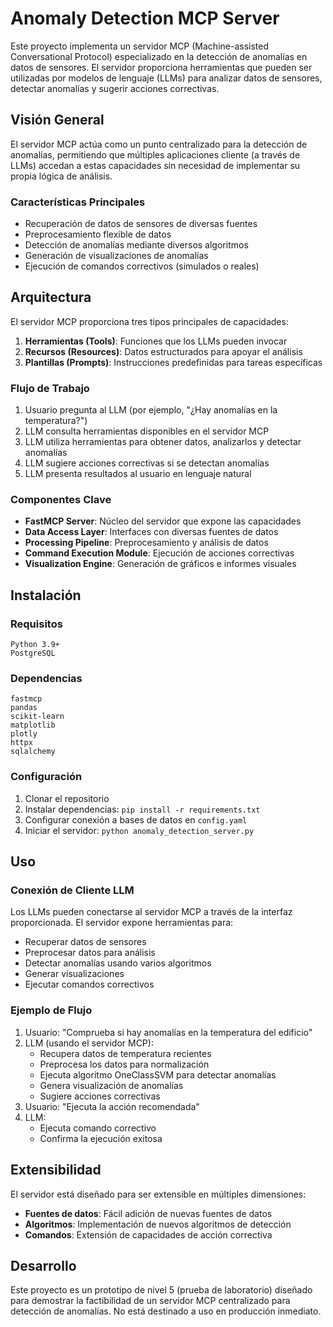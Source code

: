 # Anomaly Detection MCP Server

Este proyecto implementa un servidor MCP (Machine-assisted Conversational Protocol) especializado en la detección de anomalías en datos de sensores. El servidor proporciona herramientas que pueden ser utilizadas por modelos de lenguaje (LLMs) para analizar datos de sensores, detectar anomalías y sugerir acciones correctivas.

## Visión General

El servidor MCP actúa como un punto centralizado para la detección de anomalías, permitiendo que múltiples aplicaciones cliente (a través de LLMs) accedan a estas capacidades sin necesidad de implementar su propia lógica de análisis.

### Características Principales

- Recuperación de datos de sensores de diversas fuentes
- Preprocesamiento flexible de datos
- Detección de anomalías mediante diversos algoritmos
- Generación de visualizaciones de anomalías
- Ejecución de comandos correctivos (simulados o reales)

## Arquitectura

El servidor MCP proporciona tres tipos principales de capacidades:
1. **Herramientas (Tools)**: Funciones que los LLMs pueden invocar
2. **Recursos (Resources)**: Datos estructurados para apoyar el análisis
3. **Plantillas (Prompts)**: Instrucciones predefinidas para tareas específicas

### Flujo de Trabajo

1. Usuario pregunta al LLM (por ejemplo, "¿Hay anomalías en la temperatura?")
2. LLM consulta herramientas disponibles en el servidor MCP
3. LLM utiliza herramientas para obtener datos, analizarlos y detectar anomalías
4. LLM sugiere acciones correctivas si se detectan anomalías
5. LLM presenta resultados al usuario en lenguaje natural

### Componentes Clave

- **FastMCP Server**: Núcleo del servidor que expone las capacidades
- **Data Access Layer**: Interfaces con diversas fuentes de datos
- **Processing Pipeline**: Preprocesamiento y análisis de datos
- **Command Execution Module**: Ejecución de acciones correctivas
- **Visualization Engine**: Generación de gráficos e informes visuales

## Instalación

### Requisitos

```
Python 3.9+
PostgreSQL
```

### Dependencias

```
fastmcp
pandas
scikit-learn
matplotlib
plotly
httpx
sqlalchemy
```

### Configuración

1. Clonar el repositorio
2. Instalar dependencias: `pip install -r requirements.txt`
3. Configurar conexión a bases de datos en `config.yaml`
4. Iniciar el servidor: `python anomaly_detection_server.py`

## Uso

### Conexión de Cliente LLM

Los LLMs pueden conectarse al servidor MCP a través de la interfaz proporcionada. El servidor expone herramientas para:

- Recuperar datos de sensores
- Preprocesar datos para análisis
- Detectar anomalías usando varios algoritmos
- Generar visualizaciones
- Ejecutar comandos correctivos

### Ejemplo de Flujo

1. Usuario: "Comprueba si hay anomalías en la temperatura del edificio"
2. LLM (usando el servidor MCP):
   - Recupera datos de temperatura recientes
   - Preprocesa los datos para normalización
   - Ejecuta algoritmo OneClassSVM para detectar anomalías
   - Genera visualización de anomalías
   - Sugiere acciones correctivas
3. Usuario: "Ejecuta la acción recomendada"
4. LLM:
   - Ejecuta comando correctivo
   - Confirma la ejecución exitosa

## Extensibilidad

El servidor está diseñado para ser extensible en múltiples dimensiones:

- **Fuentes de datos**: Fácil adición de nuevas fuentes de datos
- **Algoritmos**: Implementación de nuevos algoritmos de detección
- **Comandos**: Extensión de capacidades de acción correctiva

## Desarrollo

Este proyecto es un prototipo de nivel 5 (prueba de laboratorio) diseñado para demostrar la factibilidad de un servidor MCP centralizado para detección de anomalías. 
No está destinado a uso en producción inmediato.